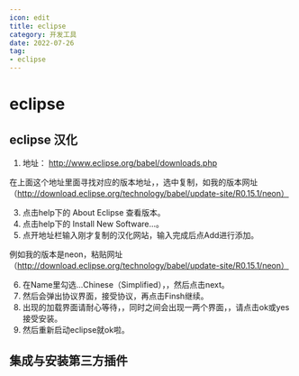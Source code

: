 ```yaml
---
icon: edit
title: eclipse
category: 开发工具
date: 2022-07-26
tag:
- eclipse
---
```


# eclipse


## eclipse 汉化

1) 地址：  http://www.eclipse.org/babel/downloads.php 

在上面这个地址里面寻找对应的版本地址，，选中复制，如我的版本网址（http://download.eclipse.org/technology/babel/update-site/R0.15.1/neon）

3) 点击help下的  About Eclipse   查看版本。
4) 点击help下的    Install New Software...。
5) 点开地址栏输入刚才复制的汉化网站，输入完成后点Add进行添加。  

例如我的版本是neon，粘贴网址（http://download.eclipse.org/technology/babel/update-site/R0.15.1/neon）

6) 在Name里勾选...Chinese（Simplified），，然后点击next。
7) 然后会弹出协议界面，接受协议，再点击Finsh继续。
8) 出现的加载界面请耐心等待，，同时之间会出现一两个界面，，请点击ok或yes接受安装。
9) 然后重新启动eclipse就ok啦。


## 集成与安装第三方插件

